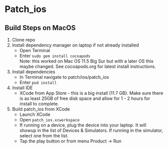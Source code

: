 # Patch_ios

## Build Steps on MacOS

1. Clone repo
2. Install dependency manager on laptop if not already installed
    * Open Terminal
    * Enter `sudo gem install cocoapods`  
    Note: this worked on Mac OS 11.5 Big Sur but with a later OS this maybe changed.  See cocoapods.org for latest install instructions.
3. Install dependencies
    * In Terminal navigate to patch/ios/patch_ios
    * Enter `pod install`
4. Install IDE
    * XCode from App Store - this is a big install (11.7 GB).  Make sure there is as least 25GB of free disk space and allow for 1 - 2 hours for install to complete.
5.  Build patch_ios from XCode
    * Launch XCode
    * Open `patch_ios.xcworkspace`
    * If running on a device, plug the device into your laptop.  It will showup in the list of Devices & Simulators.  If running in the simulator, select one from the list.
    * Tap the play button or from menu Product -> Run




